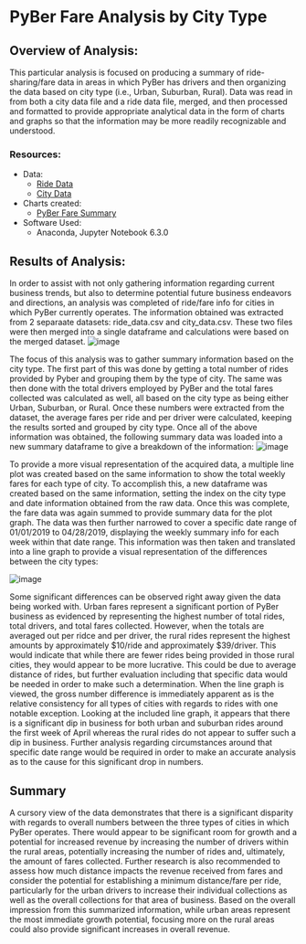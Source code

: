 # PyBer Fare Analysis by City Type

##  Overview of Analysis:
This particular analysis is focused on producing a summary of ride-sharing/fare data in areas in which PyBer has drivers and then organizing the data based on city type (i.e., Urban, Suburban, Rural).  Data was read in from both a city data file and a ride data file, merged, and then processed and formatted to provide appropriate analytical data in the form of charts and graphs so that the information may be more readily recognizable and understood.

###  Resources:
*  Data:
    *  [Ride Data](https://github.com/purvisjd/PyBer_Analysis/blob/main/Resources/ride_data.csv)
    *  [City Data](https://github.com/purvisjd/PyBer_Analysis/blob/main/Resources/city_data.csv)
*  Charts created:
    *  [PyBer Fare Summary](https://github.com/purvisjd/PyBer_Analysis/tree/main/Analysis/Pyber_fare_summary.png)
*   Software Used:
    *  Anaconda, Jupyter Notebook 6.3.0

##  Results of Analysis:
In order to assist with not only gathering information regarding current business trends, but also to determine potential future business endeavors and directions, an analysis was completed of ride/fare info for cities in which PyBer currently operates.  The information obtained was extracted from 2 separaate datasets:  ride_data.csv and city_data.csv.  These two files were then merged into a single dataframe and calculations were based on the merged dataset.
![image](https://user-images.githubusercontent.com/85641017/126913983-56edf415-1f3b-490a-9e2d-bad2993a51b9.png)

The focus of this analysis was to gather summary information based on the city type.  The first part of this was done by getting a total number of rides provided by Pyber and grouping them by the type of city.  The same was then done with the total drivers employed by PyBer and the total fares collected was calculated as well, all based on the city type as being either Urban, Suburban, or Rural.  Once these numbers were extracted from the dataset, the average fares per ride and per driver were calculated, keeping the results sorted and grouped by city type.  Once all of the above information was obtained, the following summary data was loaded into a new summary dataframe to give a breakdown of the information:
![image](https://user-images.githubusercontent.com/85641017/126914034-35cbae6b-702a-436d-af98-56c3fdaa06f6.png)

To provide a more visual representation of the acquired data, a multiple line plot was created based on the same information to show the total weekly fares for each type of city.  To accomplish this, a new dataframe was created based on the same information, setting the index on the city type and date information obtained from the raw data.  Once this was complete, the fare data was again summed to provide summary data for the plot graph.  The data was then further narrowed to cover a specific date range of 01/01/2019 to 04/28/2019, displaying the weekly summary info for each week within that date range.  This information was then taken and translated into a line graph to provide a visual representation of the differences between the city types:

![image](https://user-images.githubusercontent.com/85641017/126914090-dac3e822-66f3-4647-8ad5-e8044356c7e7.png)

Some significant differences can be observed right away given the data being worked with.  Urban fares represent a significant portion of PyBer business as evidenced by representing the highest number of total rides, total drivers, and total fares collected.  However, when the totals are averaged out per ridce and per driver, the rural rides represent the highest amounts by approximately $10/ride and approximately $39/driver.  This would indicate that while there are fewer rides being provided in those rural cities, they would appear to be more lucrative.  This could be due to average distance of rides, but further evaluation including that specific data would be needed in order to make such a determination.  When the line graph is viewed, the gross number difference is immediately apparent as is the relative consistency for all types of cities with regards  to rides with one notable exception.  Looking at the included line graph, it appears that there is a significant dip in business for both urban and suburban rides around the first week of April whereas the rural rides do not appear to suffer such a dip in business.  Further analysis regarding circumstances around that specific date range would be required in order to make an accurate analysis as to the cause for this significant drop in numbers.  


##  Summary
A cursory view of the data demonstrates that there is a significant disparity with regards to overall numbers between the three types of cities in which PyBer operates.  There would appear to be significant room for growth and a potential for increased revenue by increasing the number of drivers within the rural areas, potentially increasing the number of rides and, ultimately, the amount of fares collected.  Further research is also recommended to assess how much distance impacts the revenue received from fares and consider the potential for establishing a minimum distance/fare per ride, particularly for the urban drivers to increase their individual collections as well as the overall collections for that area of business.  Based on the overall impression from this summarized information, while urban areas represent the most immediate growth potential, focusing more on the rural areas could also provide significant increases in overall revenue.  
